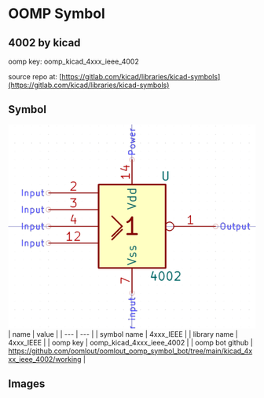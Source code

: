 # OOMP Symbol  
## 4002  by kicad  
  
oomp key: oomp_kicad_4xxx_ieee_4002  
  
source repo at: [https://gitlab.com/kicad/libraries/kicad-symbols](https://gitlab.com/kicad/libraries/kicad-symbols)  
## Symbol  
  
[![working.png](working_600.png)](working.png)  
| name | value | 
| --- | --- | 
| symbol name | 4xxx_IEEE | 
| library name | 4xxx_IEEE | 
| oomp key | oomp_kicad_4xxx_ieee_4002 | 
| oomp bot github | https://github.com/oomlout/oomlout_oomp_symbol_bot/tree/main/kicad_4xxx_ieee_4002/working | 
## Images  
